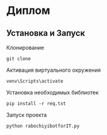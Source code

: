 # Диплом

## Установка и Запуск

Клонирование
```
git clone 
```

Активация виртуального окружения
```shell
venv\Scripts\activate
```
Установка необходимых библиотек
```
pip install -r req.txt
```
Запуск проекта
```
python rabochiyibotforIT.py
```